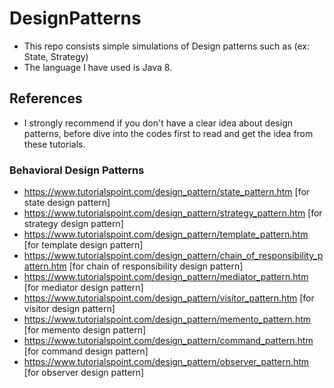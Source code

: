 # DesignPatterns
* This repo consists simple simulations of Design patterns such as (ex: State, Strategy)
* The language I have used is Java 8.
## References
* I strongly recommend if you don't have a clear idea about design patterns, before dive into the codes first to read and get the idea from these tutorials.
### Behavioral Design Patterns

* https://www.tutorialspoint.com/design_pattern/state_pattern.htm [for state design pattern]
* https://www.tutorialspoint.com/design_pattern/strategy_pattern.htm [for strategy design pattern]
* https://www.tutorialspoint.com/design_pattern/template_pattern.htm [for template design pattern]
* https://www.tutorialspoint.com/design_pattern/chain_of_responsibility_pattern.htm [for chain of responsibility design pattern]
* https://www.tutorialspoint.com/design_pattern/mediator_pattern.htm [for mediator design pattern]
* https://www.tutorialspoint.com/design_pattern/visitor_pattern.htm [for visitor design pattern]
* https://www.tutorialspoint.com/design_pattern/memento_pattern.htm [for memento design pattern]
* https://www.tutorialspoint.com/design_pattern/command_pattern.htm [for command design pattern]
* https://www.tutorialspoint.com/design_pattern/observer_pattern.htm [for observer design pattern]
